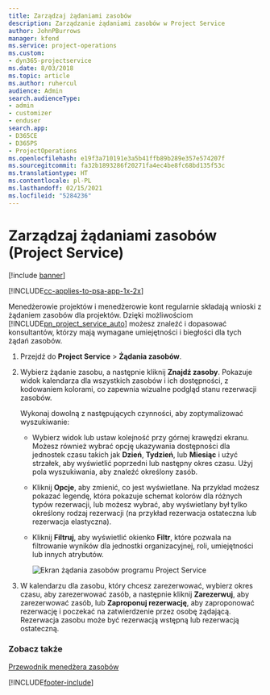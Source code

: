 ```yaml
---
title: Zarządzaj żądaniami zasobów
description: Zarządzanie żądaniami zasobów w Project Service
author: JohnPBurrows
manager: kfend
ms.service: project-operations
ms.custom:
- dyn365-projectservice
ms.date: 8/03/2018
ms.topic: article
ms.author: ruhercul
audience: Admin
search.audienceType:
- admin
- customizer
- enduser
search.app:
- D365CE
- D365PS
- ProjectOperations
ms.openlocfilehash: e19f3a710191e3a5b41ffb89b289e357e574207f
ms.sourcegitcommit: fa32b1893286f20271fa4ec4be8fc68bd135f53c
ms.translationtype: HT
ms.contentlocale: pl-PL
ms.lasthandoff: 02/15/2021
ms.locfileid: "5284236"
---
```

# <a name="manage-resource-requests-project-service"></a>Zarządzaj żądaniami zasobów (Project Service)

[!include [banner](../includes/psa-now-project-operations.md)]

[!INCLUDE[cc-applies-to-psa-app-1x-2x](../includes/cc-applies-to-psa-app-1x-2x.md)]

Menedżerowie projektów i menedżerowie kont regularnie składają wnioski z żądaniem zasobów dla projektów. Dzięki możliwościom [!INCLUDE[pn_project_service_auto](../includes/pn-project-service-auto.md)] możesz znaleźć i dopasować konsultantów, którzy mają wymagane umiejętności i biegłości dla tych żądań zasobów.  
  
1. Przejdź do **Project Service** > **Żądania zasobów**.  
  
2. Wybierz żądanie zasobu, a następnie kliknij **Znajdź zasoby**. Pokazuje widok kalendarza dla wszystkich zasobów i ich dostępności, z kodowaniem kolorami, co zapewnia wizualne podgląd stanu rezerwacji zasobów.  
  
    Wykonaj dowolną z następujących czynności, aby zoptymalizować wyszukiwanie:  
  
   -   Wybierz widok lub ustaw kolejność przy górnej krawędzi ekranu. Możesz również wybrać opcję ukazywania dostępności dla jednostek czasu takich jak **Dzień**, **Tydzień**, lub **Miesiąc** i użyć strzałek, aby wyświetlić poprzedni lub następny okres czasu. Użyj pola wyszukiwania, aby znaleźć określony zasób.  
  
   -   Kliknij **Opcje**, aby zmienić, co jest wyświetlane. Na przykład możesz pokazać legendę, która pokazuje schemat kolorów dla różnych typów rezerwacji, lub możesz wybrać, aby wyświetlany był tylko określony rodzaj rezerwacji (na przykład rezerwacja ostateczna lub rezerwacja elastyczna).  
  
   -   Kliknij **Filtruj**, aby wyświetlić okienko **Filtr**, które pozwala na filtrowanie wyników dla jednostki organizacyjnej, roli, umiejętności lub innych atrybutów.  
  
       ![Ekran żądania zasobów programu Project Service](../psa/media/project-service-resource-request-screen.png "Ekran żądania zasobów programu Project Service")  
  
3. W kalendarzu dla zasobu, który chcesz zarezerwować, wybierz okres czasu, aby zarezerwować zasób, a następnie kliknij **Zarezerwuj**, aby zarezerwować zasób, lub **Zaproponuj rezerwację**, aby zaproponować rezerwację i poczekać na zatwierdzenie przez osobę żądającą. Rezerwacja zasobu może być rezerwacją wstępną lub rezerwacją ostateczną.  
  
### <a name="see-also"></a>Zobacz także  
 [Przewodnik menedżera zasobów](../psa/resource-manager-guide.md)


[!INCLUDE[footer-include](../includes/footer-banner.md)]